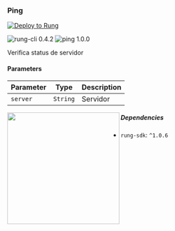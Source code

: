 ### Ping



[![Deploy to Rung](https://i.imgur.com/uijt57R.png)](https://app.rung.com.br/integration/ping/customize)

![rung-cli 0.4.2](https://img.shields.io/badge/rung--cli-0.4.2-blue.svg?style=flat-square)
![ping 1.0.0](https://img.shields.io/badge/ping-1.0.0-green.svg?style=flat-square)

Verifica status de servidor

#### Parameters

|Parameter | Type | Description |
|----------|------|-------------|
| `server` | `String` | Servidor |

<img align="left" width="256" src="./icon.png" />

##### Dependencies

- `rung-sdk`: `^1.0.6`

